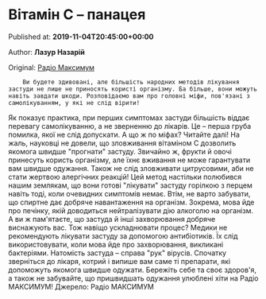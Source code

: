 
# Вітамін С – панацея

Published at: **2019-11-04T20:45:00+00:00**

Author: **Лазур Назарій**

Original: [Радіо Максимум](https://maximum.fm/zastuda-ta-nezhit-golovni-mifi-pro-samolikuvannya_n169067)


        Ви будете здивовані, але більшість народних методів лікування застуди не лише не приносять користі організму. Ба більше, вони можуть навіть завдати шкоди. Розповідаємо вам про головні міфи, пов'язані з самолікуванням, у які не слід вірити!
      
Як показує практика, при перших симптомах застуди більшість віддає перевагу самолікуванню, а не зверненню до лікарів. Це – перша груба помилка, якої не слід допускати. А що ж по міфах? Читайте далі!
На жаль, науковці не довели, що зловживання вітаміном С дозволить якомога швидше "прогнати" застуду. Звичайно ж, фрукти й овочі принесуть користь організму, але їхнє вживання не може гарантувати вам швидше одужання. Також не слід зловживати цитрусовими, аби не стати жертвою алергічних реакцій!
Цей метод настільки полюбився нашим землякам, що вони готові "лікувати" застуду горілкою з перцем навіть тоді, коли очевидних симптомів немає. Втім, не варто забувати, що спиртне дає добряче навантаження на організм. Зокрема, мова йде про печінку, якій доводиться нейтралізувати дію алкоголю на організм. А ви ж пам'ятаєте, що застуда й інші захворювання добряче виснажують вас. Тож навіщо ускладнювати процес?
Медики не рекомендують лікувати застуду за допомогою антибіотиків. Їх слід використовувати, коли мова йде про захворювання, викликані бактеріями. Натомість застуда – справа "рук" вірусів. Спочатку зверніться до лікаря, котрий і випише вам саме ті препарати, які допоможуть якомога швидше одужати.
Бережіть себе та своє здоров'я, а також не забувайте, що пришвидшать одужання улюблені хіти на Радіо МАКСИМУМ!
Джерело: Радіо МАКСИМУМ
